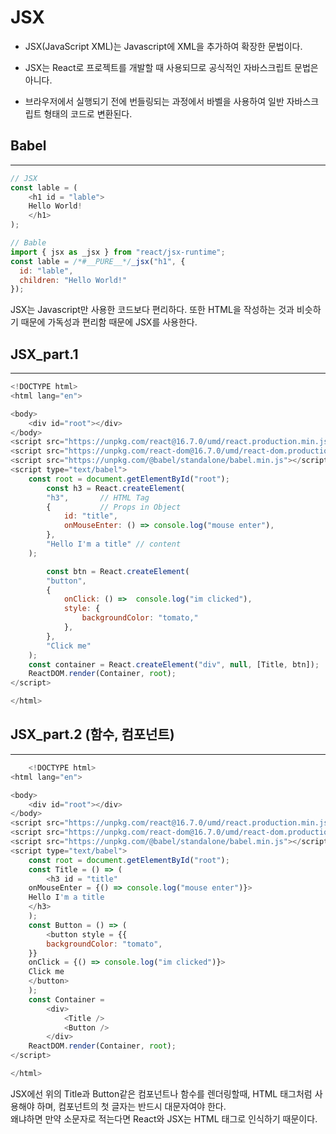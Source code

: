 # JSX

- JSX(JavaScript XML)는 Javascript에 XML을 추가하여 확장한 문법이다.

- JSX는 React로 프로젝트를 개발할 때 사용되므로 공식적인 자바스크립트 문법은 아니다.

- 브라우저에서 실행되기 전에 번들링되는 과정에서 바벨을 사용하여 일반 자바스크립트 형태의 코드로 변환된다.

## Babel
---
```javascript
// JSX
const lable = (
    <h1 id = "lable">
    Hello World!
    </h1>
);

// Bable
import { jsx as _jsx } from "react/jsx-runtime";
const lable = /*#__PURE__*/_jsx("h1", {
  id: "lable",
  children: "Hello World!"
});
```
JSX는 Javascript만 사용한 코드보다 편리하다.
또한 HTML을 작성하는 것과 비슷하기 때문에 가독성과 편리함 때문에 JSX를 사용한다.

## JSX_part.1
---
```javascript
<!DOCTYPE html>
<html lang="en">

<body>
    <div id="root"></div>
</body>
<script src="https://unpkg.com/react@16.7.0/umd/react.production.min.js"></script>
<script src="https://unpkg.com/react-dom@16.7.0/umd/react-dom.production.min.js"></script>
<script src="https://unpkg.com/@babel/standalone/babel.min.js"></script>
<script type="text/babel">
    const root = document.getElementById("root");
        const h3 = React.createElement(
        "h3",       // HTML Tag
        {           // Props in Object
            id: "title",
            onMouseEnter: () => console.log("mouse enter"),
        }, 
        "Hello I'm a title" // content
    );

        const btn = React.createElement(
        "button",
        {
            onClick: () =>  console.log("im clicked"),
            style: {
                backgroundColor: "tomato,"
            },
        },
        "Click me"
    ); 
    const container = React.createElement("div", null, [Title, btn]);
    ReactDOM.render(Container, root);
</script>

</html>
```

## JSX_part.2 (함수, 컴포넌트)
---
```javascript
    <!DOCTYPE html>
<html lang="en">

<body>
    <div id="root"></div>
</body>
<script src="https://unpkg.com/react@16.7.0/umd/react.production.min.js"></script>
<script src="https://unpkg.com/react-dom@16.7.0/umd/react-dom.production.min.js"></script>
<script src="https://unpkg.com/@babel/standalone/babel.min.js"></script>
<script type="text/babel">
    const root = document.getElementById("root");
    const Title = () => (
        <h3 id = "title" 
    onMouseEnter = {() => console.log("mouse enter")}>
    Hello I'm a title
    </h3>
    );
    const Button = () => (
        <button style = {{
        backgroundColor: "tomato",
    }} 
    onClick = {() => console.log("im clicked")}>
    Click me
    </button>
    );
    const Container = 
        <div>
            <Title />
            <Button />
        </div>
    ReactDOM.render(Container, root);
</script>

</html>
```

JSX에선 위의 Title과 Button같은 컴포넌트나 함수를 렌더링할때, HTML 태그처럼 사용해야 하며, 컴포넌트의 첫 글자는 반드시 대문자여야 한다.  
왜냐하면 만약 소문자로 적는다면 React와 JSX는 HTML 태그로 인식하기 때문이다.